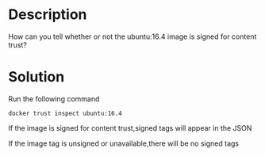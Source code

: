 # Description
How can you tell whether or not the ubuntu:16.4 image is signed for content trust?

# Solution

Run the following command

    docker trust inspect ubuntu:16.4
If the image is signed for content trust,signed tags will appear in the JSON

If the image tag is unsigned or unavailable,there will be no signed tags
